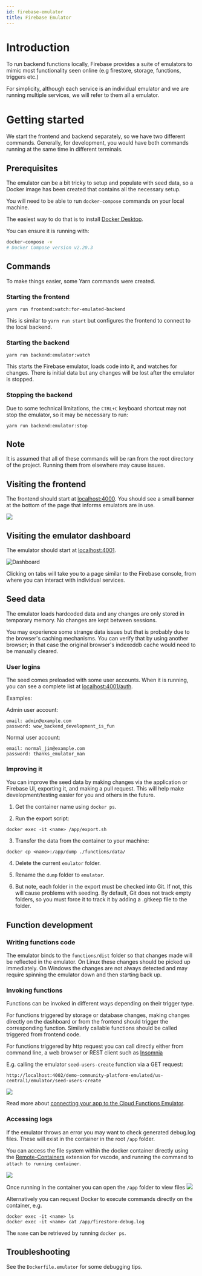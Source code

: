 ```yaml
---
id: firebase-emulator
title: Firebase Emulator
---
```


# Introduction

To run backend functions locally, Firebase provides a suite of emulators to mimic most functionality seen online (e.g firestore, storage, functions, triggers etc.)

For simplicity, although each service is an individual emulator and we are running multiple services, we will refer to them all a emulator.

# Getting started

We start the frontend and backend separately, so we have two different commands. Generally, for development, you would have both commands running at the same time in different terminals.

## Prerequisites

The emulator can be a bit tricky to setup and populate with seed data, so a Docker image has been created that contains all the necessary setup.

You will need to be able to run `docker-compose` commands on your local machine.

The easiest way to do that is to install [Docker Desktop](https://docs.docker.com/desktop/).

You can ensure it is running with:

```sh
docker-compose -v
# Docker Compose version v2.20.3
```

## Commands

To make things easier, some Yarn commands were created.

### Starting the frontend

```
yarn run frontend:watch:for-emulated-backend
```

This is similar to `yarn run start` but configures the frontend to connect to the local backend.

### Starting the backend

```
yarn run backend:emulator:watch
```

This starts the Firebase emulator, loads code into it, and watches for changes. There is initial data but any changes will be lost after the emulator is stopped.

### Stopping the backend

Due to some technical limitations, the `CTRL+C` keyboard shortcut may not stop the emulator, so it may be necessary to run:

```
yarn run backend:emulator:stop
```

## Note

It is assumed that all of these commands will be ran from the root directory of the project. Running them from elsewhere may cause issues.

## Visiting the frontend

The frontend should start at [localhost:4000](http://localhost:4000). You should see a small banner at the bottom of the page that informs emulators are in use.

![](./images/emulator-docker-frontend.png)

## Visiting the emulator dashboard

The emulator should start at [localhost:4001](http://localhost:4001).

![Dashboard](./images/firebase-emulator-dashboard.png)

Clicking on tabs will take you to a page similar to the Firebase console, from where you can interact with individual services.

## Seed data

The emulator loads hardcoded data and any changes are only stored in temporary memory. No changes are kept between sessions.

You may experience some strange data issues but that is probably due to the browser's caching mechanisms. You can verify that by using another browser; in that case the original browser's indexeddb cache would need to be manually cleared.

### User logins

The seed comes preloaded with some user accounts. When it is running, you can see a complete list at [localhost:4001/auth](http://localhost:4001/auth).

Examples:

Admin user account:

```
email: admin@example.com
password: wow_backend_development_is_fun
```

Normal user account:

```
email: normal_jim@example.com
password: thanks_emulator_man
```

### Improving it

You can improve the seed data by making changes via the application or Firebase UI, exporting it, and making a pull request. This will help make development/testing easier for you and others in the future.

1. Get the container name using `docker ps`.

2. Run the export script:

```
docker exec -it <name> /app/export.sh
```

3. Transfer the data from the container to your machine:

```
docker cp <name>:/app/dump ./functions/data/
```

4. Delete the current `emulator` folder.

5. Rename the `dump` folder to `emulator`.

6. But note, each folder in the export must be checked into Git. If not, this will cause problems with seeding. By default, Git does not track empty folders, so you must force it to track it by adding a .gitkeep file to the folder.

## Function development

### Writing functions code

The emulator binds to the `functions/dist` folder so that changes made will be reflected in the emulator. On Linux these changes should be picked up immediately. On Windows the changes are not always detected and may require spinning the emulator down and then starting back up.

### Invoking functions

Functions can be invoked in different ways depending on their trigger type.

For functions triggered by storage or database changes, making changes directly on the dashboard or from the frontend should trigger the corresponding function.
Similarly callable functions should be called triggered from frontend code.

For functions triggered by http request you can call directly either from command line, a web browser or REST client such as [Insomnia](https://insomnia.rest/)

E.g. calling the emulator `seed-users-create` function via a GET request:

```
http://localhost:4002/demo-community-platform-emulated/us-central1/emulator/seed-users-create
```

![](images/emulator-docker-http-req.png)

Read more about [connecting your app to the Cloud Functions Emulator](https://firebase.google.com/docs/emulator-suite/connect_functions).

### Accessing logs

If the emulator throws an error you may want to check generated debug.log files. These will exist in the container in the root `/app` folder.

You can access the file system within the docker container directly using the
[Remote-Containers](https://marketplace.visualstudio.com/items?itemName=ms-vscode-remote.remote-containers) extension for vscode, and running the command to `attach to running container`.

![](images/emulator-docker-remote.png)

Once running in the container you can open the `/app` folder to view files
![](images/emulator-docker-remote-files.png)

Alternatively you can request Docker to execute commands directly on the container, e.g.

```
docker exec -it <name> ls
docker exec -it <name> cat /app/firestore-debug.log
```

The `name` can be retrieved by running `docker ps`.

## Troubleshooting

See the `Dockerfile.emulator` for some debugging tips.
